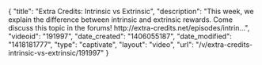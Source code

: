 {
    "title": "Extra Credits: Intrinsic vs Extrinsic",
    "description": "This week, we explain the difference between intrinsic and extrinsic rewards. Come discuss this topic in the forums! http:\/\/extra-credits.net\/episodes\/intrin...",
    "videoid": "191997",
    "date_created": "1406055187",
    "date_modified": "1418181777",
    "type": "captivate",
    "layout": "video",
    "url": "\/v\/extra-credits-intrinsic-vs-extrinsic\/191997"
}